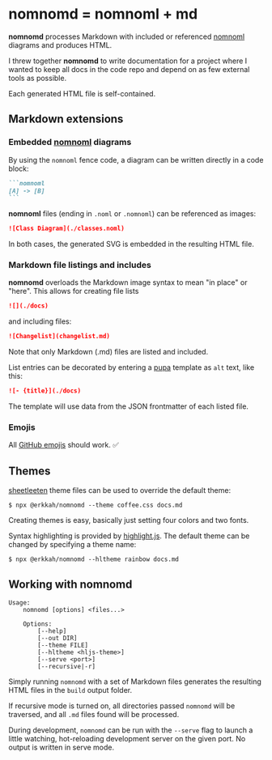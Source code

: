 # nomnomd = nomnoml + md

**nomnomd** processes Markdown with included or referenced [nomnoml] diagrams and produces HTML.

I threw together **nomnomd** to write documentation for a project where I wanted to keep all docs in the code repo and depend on as few external tools as possible.

Each generated HTML file is self-contained.

## Markdown extensions

### Embedded [nomnoml] diagrams

By using the `nomnoml` fence code, a diagram can be written directly in a code block:

~~~markdown
```nomnoml
[A] -> [B]
```
~~~

**nomnoml** files (ending in `.noml` or `.nomnoml`) can be referenced as images:

```markdown
![Class Diagram](./classes.noml)
```

In both cases, the generated SVG is embedded in the resulting HTML file.

### Markdown file listings and includes

**nomnomd** overloads the Markdown image syntax to mean "in place" or "here".
This allows for creating file lists

```markdown
![](./docs)
```

and including files:

```markdown
![Changelist](changelist.md)
```

Note that only Markdown (.md) files are listed and included.

List entries can be decorated by entering a [pupa] template as `alt` text, like this:

```markdown
![- {title}](./docs)
```

The template will use data from the JSON frontmatter of each listed file.

### Emojis

All [GitHub emojis](https://github.com/ikatyang/emoji-cheat-sheet/blob/master/README.md) should work. :white_check_mark:

## Themes

[sheetleeten] theme files can be used to override the default theme:

```shell
$ npx @erkkah/nomnomd --theme coffee.css docs.md
```

Creating themes is easy, basically just setting four colors and two fonts.

Syntax highlighting is provided by [highlight.js]. The default theme can be changed by specifying a theme name:

```shell
$ npx @erkkah/nomnomd --hltheme rainbow docs.md
```

## Working with **nomnomd**

```
Usage:
    nomnomd [options] <files...>

    Options:
        [--help]
        [--out DIR]
        [--theme FILE]
        [--hltheme <hljs-theme>]
        [--serve <port>]
        [--recursive|-r]
```

Simply running `nomnomd` with a set of Markdown files generates the resulting HTML files in the `build` output folder.

If recursive mode is turned on, all directories passed `nomnomd` will be traversed, and all `.md` files found will be processed.

During development, `nomnomd` can be run with the `--serve` flag to launch a little watching, hot-reloading development server on the given port. No output is written in serve mode.

[sheetleeten]: https://erkkah.github.io/sheetleeten
[nomnoml]: https://nomnoml.com
[highlight.js]: https://highlightjs.org
[pupa]: https://www.npmjs.com/package/pupa
